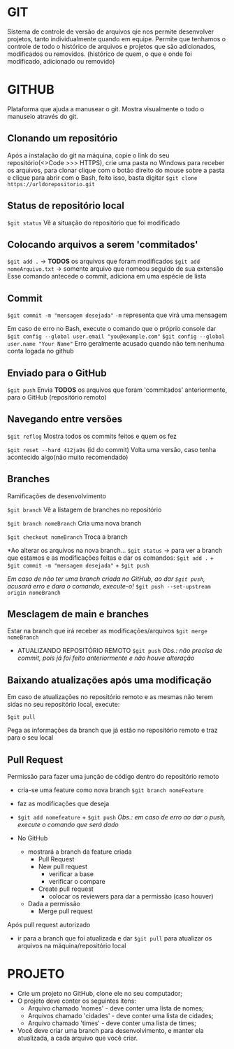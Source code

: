 # GIT
Sistema de controle de versão de arquivos qie nos permite desenvolver projetos, tanto individualmente quando em equipe.
Permite que tenhamos o controle de todo o histórico de arquivos e projetos que são adicionados, modificados ou removidos.
(histórico de quem, o que e onde foi modificado, adicionado ou removido)

# GITHUB
Plataforma que ajuda a manusear o git.
Mostra visualmente o todo o manuseio através do git.

## Clonando um repositório
Após a instalação do git na máquina, copie o link do seu repositório(<>Code >>> HTTPS), crie uma pasta no Windows para receber os arquivos, 
para clonar clique com o botão direito do mouse sobre a pasta e clique para abrir com o Bash, feito isso, basta digitar `$git clone https://urldorepositorio.git`

## Status de repositório local
`$git status`
Vê a situação do repositório que foi modificado

## Colocando arquivos a serem 'commitados'
`$git add .` -> **TODOS** os arquivos que foram modificados
`$git add nomeArquivo.txt` -> somente arquivo que nomeou seguido de sua extensão
Esse comando antecede o commit, adiciona em uma espécie de lista

## Commit
`$git commit -m "mensagem desejada"`
`-m` representa que virá uma mensagem

Em caso de erro no Bash, execute o comando que o próprio console dar
`$git config --global user.email "you@example.com"`
`$git config --global user.name "Your Name"`
Erro geralmente acusado quando não tem nenhuma conta logada no github

## Enviado para o GitHub
`$git push`
Envia **TODOS** os arquivos que foram 'commitados' anteriormente, para o GitHub (repositório remoto)

## Navegando entre versões
`$git reflog`
Mostra todos os commits feitos e quem os fez

`$git reset --hard 412ja9s` (id do commit)
Volta uma versão, caso tenha acontecido algo(não muito recomendado)

## Branches
Ramificações de desenvolvimento

`$git branch`
Vê a listagem de branches no repositório

`$git branch nomeBranch`
Cria uma nova branch

`$git checkout nomeBranch`
Troca a branch

*Ao alterar os arquivos na nova branch...
`$git status` -> para ver a branch que estamos e as modificações feitas e dar os comandos: `$git add .` + `$git commit -m "mensagem desejada"` + `$git push`

_Em caso de não ter uma branch criada no GitHub, ao dar `$git push`, acusará erro e dara o comando, execute-o!_
`$git push --set-upstream origin nomeBranch`

## Mesclagem de main e branches
Estar na branch que irá receber as modificações/arquivos
`$git merge nomeBranch`

- ATUALIZANDO REPOSITÓRIO REMOTO
`$git push`
*Obs.: não precisa de commit, pois já foi feito anteriormente e não houve alteração*

## Baixando atualizações após uma modificação
Em caso de atualizações no repositório remoto e as mesmas não terem sidas no seu repositório local, execute:

`$git pull`

Pega as informações da branch que já estão no repositório remoto e traz para o seu local

## Pull Request
Permissão para fazer uma junção de código dentro do repositório remoto
  - cria-se uma feature como nova branch
  `$git branch nomeFeature`
  - faz as modificações que deseja
  - `$git add nomefeature` + `$git push`
*Obs.: em caso de erro ao dar o push, execute o comando que será dado*

- No GitHub
  - mostrará a branch da feature criada
    - Pull Request
    - New pull request
      - verificar a base
      - verificar o compare
    - Create pull request
      - colocar os reviewers para dar a permissão (caso houver)
  - Dada a permissão
    - Merge pull request

Após pull request autorizado
- ir para a branch que foi atualizada e dar `$git pull` para atualizar os arquivos na máquina/repositório local

# PROJETO 
- Crie um projeto no GitHub, clone ele no seu computador;
- O projeto deve conter os seguintes itens:
  - Arquivo chamado 'nomes' - deve conter uma lista de nomes;
  - Arquivos chamado 'cidades' - deve conter uma lista de cidades;
  - Arquivo chamado 'times' - deve conter uma lista de times;
- Você deve criar uma branch para desenvolvimento, e manter ela atualizada, a cada arquivo que você criar.